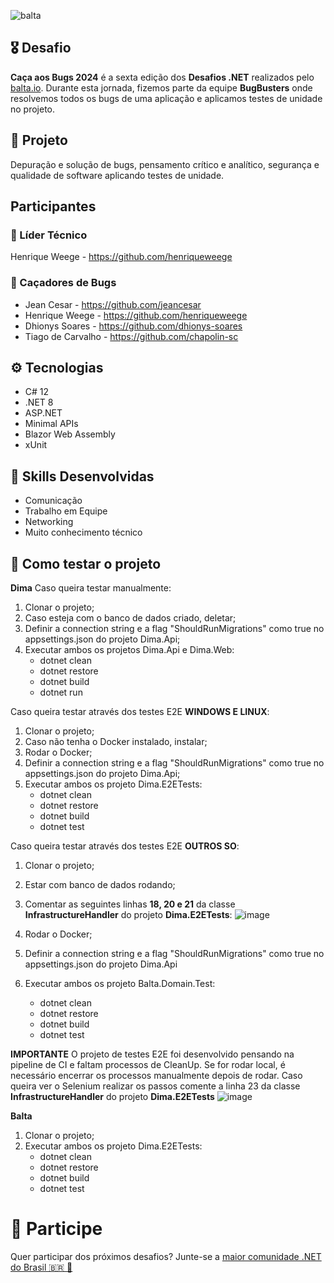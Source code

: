 ![balta](https://baltaio.blob.core.windows.net/static/images/dark/balta-logo.svg)

## 🎖️ Desafio
**Caça aos Bugs 2024** é a sexta edição dos **Desafios .NET** realizados pelo [balta.io](https://balta.io). Durante esta jornada, fizemos parte da equipe __BugBusters__ onde resolvemos todos os bugs de uma aplicação e aplicamos testes de unidade no projeto.

## 📱 Projeto
Depuração e solução de bugs, pensamento crítico e analítico, segurança e qualidade de software aplicando testes de unidade.

## Participantes
### 🚀 Líder Técnico
Henrique Weege - https://github.com/henriqueweege

### 👻 Caçadores de Bugs
* Jean Cesar - https://github.com/jeancesar
* Henrique Weege - https://github.com/henriqueweege
* Dhionys Soares - https://github.com/dhionys-soares
* Tiago de Carvalho - https://github.com/chapolin-sc

## ⚙️ Tecnologias
* C# 12
* .NET 8
* ASP.NET
* Minimal APIs
* Blazor Web Assembly
* xUnit

## 🥋 Skills Desenvolvidas
* Comunicação
* Trabalho em Equipe
* Networking
* Muito conhecimento técnico

## 🧪 Como testar o projeto

**Dima**
Caso queira testar manualmente:
1. Clonar o projeto;
2. Caso esteja com o banco de dados criado, deletar;
3. Definir a connection string e a flag "ShouldRunMigrations" como true no appsettings.json do projeto Dima.Api;
5. Executar ambos os projetos Dima.Api e Dima.Web:
   - dotnet clean
   - dotnet restore
   - dotnet build
   - dotnet run

Caso queira testar através dos testes E2E **WINDOWS E LINUX**:
1. Clonar o projeto;
2. Caso não tenha o Docker instalado, instalar;
3. Rodar o Docker;
4. Definir a connection string e a flag "ShouldRunMigrations" como true no appsettings.json do projeto Dima.Api;
5. Executar ambos os projeto Dima.E2ETests:
   - dotnet clean
   - dotnet restore
   - dotnet build
   - dotnet test

Caso queira testar através dos testes E2E **OUTROS SO**:
1. Clonar o projeto;
2. Estar com banco de dados rodando;
3. Comentar as seguintes linhas **18, 20 e 21** da classe **InfrastructureHandler** do projeto **Dima.E2ETests**:
   ![image](https://github.com/user-attachments/assets/f2270702-4143-48af-9eb9-06f41fc1fc54)

5. Rodar o Docker;
6. Definir a connection string e a flag "ShouldRunMigrations" como true no appsettings.json do projeto Dima.Api
7. Executar ambos os projeto Balta.Domain.Test:
   - dotnet clean
   - dotnet restore
   - dotnet build
   - dotnet test


**IMPORTANTE**
O projeto de testes E2E foi desenvolvido pensando na pipeline de CI e faltam processos de CleanUp. Se for rodar local, é necessário encerrar os processos manualmente depois de rodar.
Caso queira ver o Selenium realizar os passos comente a linha 23 da classe **InfrastructureHandler** do projeto **Dima.E2ETests**
![image](https://github.com/user-attachments/assets/6d559e19-5660-4fed-a37b-449a43500666)


**Balta**
1. Clonar o projeto;
2. Executar ambos os projeto Dima.E2ETests:
   - dotnet clean
   - dotnet restore
   - dotnet build
   - dotnet test
# 💜 Participe
Quer participar dos próximos desafios? Junte-se a [maior comunidade .NET do Brasil 🇧🇷 💜](https://balta.io/discord)
